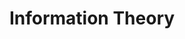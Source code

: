 ---
title: "Information Theory"
layout: interview_layout
collection: interview_preparation
permalink: /interview-preparation/information_theory/
markdown_url: "https://raw.githubusercontent.com/ajitsingh98/Data-Science-Interview-Questions-Answers/main/information_theory.md"
img_url: "https://raw.githubusercontent.com/ajitsingh98/Data-Science-Interview-Questions-Answers/main/img/"
excerpt: 'KL-Divergence Theorem, Entropy, Information Gain, Gini Impurity etc'
---